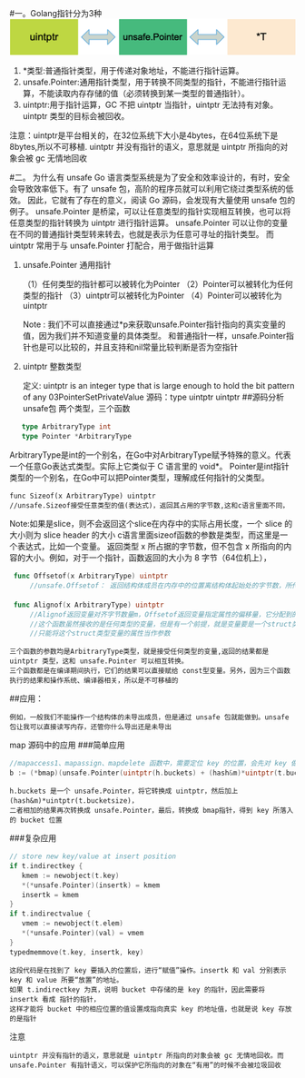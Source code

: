 #一。Golang指针分为3种
![](pointer_transfer.png)
1. *类型:普通指针类型，用于传递对象地址，不能进行指针运算。
2. unsafe.Pointer:通用指针类型，用于转换不同类型的指针，不能进行指针运算，不能读取内存存储的值（必须转换到某一类型的普通指针）。
3. uintptr:用于指针运算，GC 不把 uintptr 当指针，uintptr 无法持有对象。uintptr 类型的目标会被回收。

注意：uintptr是平台相关的，在32位系统下大小是4bytes，在64位系统下是8bytes,所以不可移植.
uintptr 并没有指针的语义，意思就是 uintptr 所指向的对象会被 gc 无情地回收

#二。 为什么有 unsafe
Go 语言类型系统是为了安全和效率设计的，有时，安全会导致效率低下。有了 unsafe 包，高阶的程序员就可以利用它绕过类型系统的低效。
因此，它就有了存在的意义，阅读 Go 源码，会发现有大量使用 unsafe 包的例子。
unsafe.Pointer 是桥梁，可以让任意类型的指针实现相互转换，也可以将任意类型的指针转换为 uintptr 进行指针运算。
unsafe.Pointer 可以让你的变量在不同的普通指针类型转来转去，也就是表示为任意可寻址的指针类型。
而 uintptr 常用于与 unsafe.Pointer 打配合，用于做指针运算

1. unsafe.Pointer   通用指针

   （1）任何类型的指针都可以被转化为Pointer
   （2）Pointer可以被转化为任何类型的指针
   （3）uintptr可以被转化为Pointer
   （4）Pointer可以被转化为uintptr

   Note : 我们不可以直接通过*p来获取unsafe.Pointer指针指向的真实变量的值，因为我们并不知道变量的具体类型。
   和普通指针一样，unsafe.Pointer指针也是可以比较的，并且支持和nil常量比较判断是否为空指针


2. uintptr   整数类型

   定义: uintptr is an integer type that is large enough to hold the bit pattern of any 03PointerSetPrivateValue
   源码：type uintptr uintptr
##源码分析
   unsafe包 两个类型，三个函数
```go
   type ArbitraryType int
   type Pointer *ArbitraryType
```

ArbitraryType是int的一个别名，在Go中对ArbitraryType赋予特殊的意义。代表一个任意Go表达式类型。实际上它类似于 C 语言里的 void*。
Pointer是int指针类型的一个别名，在Go中可以把Pointer类型，理解成任何指针的父类型。
```
func Sizeof(x ArbitraryType) uintptr
//unsafe.Sizeof接受任意类型的值(表达式)，返回其占用的字节数,这和c语言里面不同，
```

   Note:如果是slice，则不会返回这个slice在内存中的实际占用长度，一个 slice 的大小则为 slice header 的大小
   c语言里面sizeof函数的参数是类型，而这里是一个表达式，比如一个变量。
   返回类型 x 所占据的字节数，但不包含 x 所指向的内容的大小。例如，对于一个指针，函数返回的大小为 8 字节（64位机上），
```go
 func Offsetof(x ArbitraryType) uintptr
     //unsafe.Offsetof： 返回结构体成员在内存中的位置离结构体起始处的字节数，所传参数必须是结构体的成员

 func Alignof(x ArbitraryType) uintptr
     //Alignof返回变量对齐字节数量m，Offsetof返回变量指定属性的偏移量，它分配到的内存地址能整除 m.
     //这个函数虽然接收的是任何类型的变量，但是有一个前提，就是变量要是一个struct类型，且还不能直接将这个struct类型的变量当作参数，
     //只能将这个struct类型变量的属性当作参数
```

	三个函数的参数均是ArbitraryType类型，就是接受任何类型的变量,返回的结果都是 uintptr 类型，这和 unsafe.Pointer 可以相互转换。
	三个函数都是在编译期间执行，它们的结果可以直接赋给 const型变量。另外，因为三个函数执行的结果和操作系统、编译器相关，所以是不可移植的



##应用：

    例如，一般我们不能操作一个结构体的未导出成员，但是通过 unsafe 包就能做到。unsafe 包让我可以直接读写内存，还管你什么导出还是未导出
map 源码中的应用
###简单应用
```go
//mapaccess1、mapassign、mapdelete 函数中，需要定位 key 的位置，会先对 key 做哈希运算。
b := (*bmap)(unsafe.Pointer(uintptr(h.buckets) + (hash&m)*uintptr(t.bucketsize)))
```

    h.buckets 是一个 unsafe.Pointer，将它转换成 uintptr，然后加上 (hash&m)*uintptr(t.bucketsize)，
    二者相加的结果再次转换成 unsafe.Pointer，最后，转换成 bmap指针，得到 key 所落入的 bucket 位置
###复杂应用
```go
// store new key/value at insert position
if t.indirectkey {
   kmem := newobject(t.key)
   *(*unsafe.Pointer)(insertk) = kmem
   insertk = kmem
}
if t.indirectvalue {
   vmem := newobject(t.elem)
   *(*unsafe.Pointer)(val) = vmem
}
typedmemmove(t.key, insertk, key)
```

	这段代码是在找到了 key 要插入的位置后，进行“赋值”操作。insertk 和 val 分别表示 key 和 value 所要“放置”的地址。
	如果 t.indirectkey 为真，说明 bucket 中存储的是 key 的指针，因此需要将 insertk 看成 指针的指针，
	这样才能将 bucket 中的相应位置的值设置成指向真实 key 的地址值，也就是说 key 存放的是指针
注意

    uintptr 并没有指针的语义，意思就是 uintptr 所指向的对象会被 gc 无情地回收。而 unsafe.Pointer 有指针语义，可以保护它所指向的对象在“有用”的时候不会被垃圾回收
